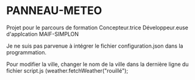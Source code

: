 # PANNEAU-METEO
 Projet pour le parcours de formation Concepteur.trice Développeur.euse d'applcation MAIF-SIMPLON

Je ne suis pas parvenue à intégrer le fichier configuration.json dans la programmation.

Pour modifier la ville, changer le nom de la ville dans la dernière ligne du fichier script.js (weather.fetchWeather("rouillé");
